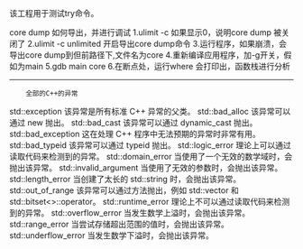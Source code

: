 该工程用于测试try命令。

core dump 如何导出，并进行调试
1.ulimit -c 如果显示0，说明core dump 被关闭了
2.ulimit -c unlimited 开启导出core dump命令
3.运行程序，如果崩溃，会导出core dump到但前路径下,文件名为core
4.重新编译应用程序，加-g开关，假如为main
5.gdb main core
6.在断点处，运行where 会打印出，函数栈进行分析


-----------------------------------------------------------------------
		全部的C++的异常
std::exception		该异常是所有标准 C++ 异常的父类。
std::bad_alloc		该异常可以通过 new 抛出。
std::bad_cast		该异常可以通过 dynamic_cast 抛出。
std::bad_exception	这在处理 C++ 程序中无法预期的异常时非常有用。
std::bad_typeid		该异常可以通过 typeid 抛出。
std::logic_error	理论上可以通过读取代码来检测到的异常。
std::domain_error	当使用了一个无效的数学域时，会抛出该异常。
std::invalid_argument	当使用了无效的参数时，会抛出该异常。
std::length_error	当创建了太长的 std::string 时，会抛出该异常。
std::out_of_range	该异常可以通过方法抛出，例如 std::vector 和 std::bitset<>::operator[]()。
std::runtime_error	理论上不可以通过读取代码来检测到的异常。
std::overflow_error	当发生数学上溢时，会抛出该异常。
std::range_error	当尝试存储超出范围的值时，会抛出该异常。
std::underflow_error	当发生数学下溢时，会抛出该异常。
